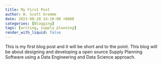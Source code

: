 ```yaml
---
title: My First Post
author: W. Scott Gromme
date: 2023-08-28 14:10:00 +0800
categories: [Blogging]
tags: [writing, supply planning]
render_with_liquid: false
---
```


This is my first blog post and it will be short and to the point.  This blog will be about designing and developing a open source Supply Planning Software using a Data Engineering and Data Science approach.

